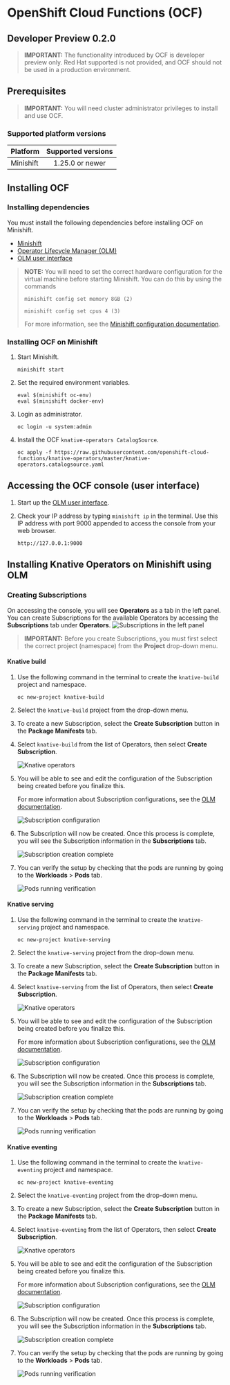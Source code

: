 # OpenShift Cloud Functions (OCF)
Developer Preview 0.2.0
------

> **IMPORTANT:** The functionality introduced by OCF is developer preview only. Red Hat supported is not provided, and OCF should not be used in a production environment.

## Prerequisites

> **IMPORTANT:** You will need cluster administrator privileges to install and use OCF.

### Supported platform versions

| Platform        | Supported versions           |
| ------------- |:-------------:|
| Minishift      | 1.25.0 or newer |


## Installing OCF

### Installing dependencies

You must install the following dependencies before installing OCF on Minishift.

- [Minishift](https://docs.okd.io/latest/minishift/getting-started/installing.html)
- [Operator Lifecycle Manager (OLM)](https://github.com/operator-framework/operator-lifecycle-manager/blob/master/Documentation/install/install.md#install-the-latest-release-version-of-olm-for-okd)
- [OLM user interface](https://github.com/operator-framework/operator-lifecycle-manager#user-interface)

> **NOTE:** You will need to set the correct hardware configuration for the virtual machine before starting Minishift. You can do this by using the commands
>
>   `minishift config set memory 8GB (2)`  
>
>    `minishift config set cpus 4 (3)`  
>
> For more information, see the [Minishift configuration documentation](https://docs.okd.io/latest/minishift/command-ref/minishift_config.html).

### Installing OCF on Minishift

1. Start Minishift.

   `minishift start`  

2. Set the required environment variables.

   `eval $(minishift oc-env)`  
   `eval $(minishift docker-env)`  

3. Login as administrator.

   `oc login -u system:admin`  

4. Install the OCF `knative-operators CatalogSource`.

   `oc apply -f https://raw.githubusercontent.com/openshift-cloud-functions/knative-operators/master/knative-operators.catalogsource.yaml`  

## Accessing the OCF console (user interface)

1. Start up the [OLM user interface](https://github.com/operator-framework/operator-lifecycle-manager#user-interface).

2. Check your IP address by typing `minishift ip` in the terminal. Use this IP address with port 9000 appended to access the console from your web browser.

   `http://127.0.0.1:9000`


## Installing Knative Operators on Minishift using OLM

### Creating Subscriptions

On accessing the console, you will see **Operators** as a tab in the left panel.
You can create Subscriptions for the available Operators by accessing the **Subscriptions** tab under **Operators**.
![Subscriptions in the left panel](images/subs.png "Logo Title Text 1")

> **IMPORTANT:** Before you create Subscriptions, you must first select the correct project (namespace) from the **Project** drop-down menu.

#### Knative build

1. Use the following command in the terminal to create the `knative-build` project and namespace.

   `oc new-project knative-build`  

2. Select the `knative-build` project from the drop-down menu.
3. To create a new Subscription, select the **Create Subscription** button in the **Package Manifests** tab.
4. Select `knative-build` from the list of Operators, then select **Create Subscription**.

   ![Knative operators](images/ops-for-subs.png "Logo Title Text 1")  

5. You will be able to see and edit the configuration of the Subscription being created before you finalize this.

   For more information about Subscription configurations, see the [OLM documentation](https://github.com/operator-framework/operator-lifecycle-manager#discovery-catalogs-and-automated-upgrades).  

   ![Subscription configuration](images/sub-config-build.png "Logo Title Text 1")  

6. The Subscription will now be created. Once this process is complete, you will see the Subscription information in the **Subscriptions** tab.

   ![Subscription creation complete](images/confirmation-build.png "Subscriptions tab")  

7. You can verify the setup by checking that the pods are running by going to the **Workloads** > **Pods** tab.

   ![Pods running verification](images/pods-build.png "Pods tab")  

#### Knative serving

1. Use the following command in the terminal to create the `knative-serving` project and namespace.

   `oc new-project knative-serving`  

2. Select the `knative-serving` project from the drop-down menu.
3. To create a new Subscription, select the **Create Subscription** button in the **Package Manifests** tab.
4. Select `knative-serving` from the list of Operators, then select **Create Subscription**.

   ![Knative operators](images/ops-for-subs.png "Logo Title Text 1")  

5. You will be able to see and edit the configuration of the Subscription being created before you finalize this.

   For more information about Subscription configurations, see the [OLM documentation](https://github.com/operator-framework/operator-lifecycle-manager#discovery-catalogs-and-automated-upgrades).  

   ![Subscription configuration](images/sub-config-serving.png "Logo Title Text 1")  

6. The Subscription will now be created. Once this process is complete, you will see the Subscription information in the **Subscriptions** tab.

   ![Subscription creation complete](images/confirmation-serving.png "Subscriptions tab")  

7. You can verify the setup by checking that the pods are running by going to the **Workloads** > **Pods** tab.

   ![Pods running verification](images/pods-serving.png "Pods tab")  

#### Knative eventing

1. Use the following command in the terminal to create the `knative-eventing` project and namespace.

   `oc new-project knative-eventing`  

2. Select the `knative-eventing` project from the drop-down menu.
3. To create a new Subscription, select the **Create Subscription** button in the **Package Manifests** tab.
4. Select `knative-eventing` from the list of Operators, then select **Create Subscription**.

   ![Knative operators](images/ops-for-subs.png "Logo Title Text 1")  

5. You will be able to see and edit the configuration of the Subscription being created before you finalize this.

   For more information about Subscription configurations, see the [OLM documentation](https://github.com/operator-framework/operator-lifecycle-manager#discovery-catalogs-and-automated-upgrades).  

   ![Subscription configuration](images/sub-config-eventing.png "Logo Title Text 1")  

6. The Subscription will now be created. Once this process is complete, you will see the Subscription information in the **Subscriptions** tab.

   ![Subscription creation complete](images/confirmation-eventing.png "Subscriptions tab")  

7. You can verify the setup by checking that the pods are running by going to the **Workloads** > **Pods** tab.

   ![Pods running verification](images/pods-eventing.png "Pods tab")  
